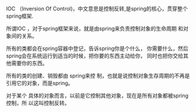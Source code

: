 IOC （Inversion Of Control)，中文意思是控制反转,是spring的核心，贯穿整个spring框架.

所谓IOC ，对于spring框架来说，就是由spring来负责控制对象的生命周期 和对象间的关系。

所有的类都会在spring容器中登记，告诉spring你是个什么， 你需要什么，然后spring会在系统运行到适当的时候，把你要的东西主动给你， 同时也把你交给其他需要你的东西。

所有的类的创建、销毁都由 spring来控 制，也就是说控制对象生存周期的不再是引用它的对象，而是spring。

对于某个 具体的对象而言，以前是它控制其他对象，现在是所有对象都被spring控制，所 以这叫控制反转。 